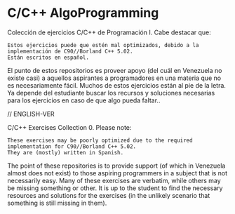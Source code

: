 # C/C++ AlgoProgramming
Colección de ejercicios C/C++ de Programación I.
Cabe destacar que:
    
    Estos ejercicios puede que estén mal optimizados, debido a la implementación de C90//Borland C++ 5.02.
    Están escritos en español.
    
El punto de estos repositorios es proveer apoyo (del cuál en Venezuela no existe casi) a aquellos aspirantes a programadores en una materia que no es necesariamente fácil. Muchos de estos ejercicios están al pie de la letra. Ya depende del estudiante buscar los recursos y soluciones necesarias para los ejercicios en caso de que algo pueda faltar..

// ENGLISH-VER 

C/C++ Exercises Collection 0. Please note:

    These exercises may be poorly optimized due to the required implementation for C90//Borland C++ 5.02.
    They are (mostly) written in Spanish.
    

The point of these repositories is to provide support (of which in Venezuela almost does not exist) to those aspiring programmers in a subject that is not necessarily easy. Many of these exercises are verbatim, while others may be missing something or other. It is up to the student to find the necessary resources and solutions for the exercises (in the unlikely scenario that something is still missing in them).
